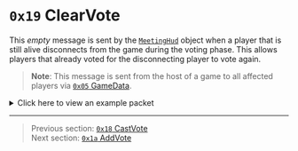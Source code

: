 # `0x19` ClearVote

This *empty* message is sent by the [`MeetingHud`](../05_innernetobject_types/01_meetinghud.md) object when a player that is still alive disconnects from the game during the voting phase. This allows players that already voted for the disconnecting player to vote again.

> **Note**: This message is sent from the host of a game to all affected players via [`0x05` GameData](../02_root_message_types/05_gamedata.md).

<details>
    <summary>Click here to view an example packet</summary>

```
01              # Reliable packet
0156            # Nonce
0f0006          # Hazel message (tag of 0x06 = GameDataTo)
    d3503f8a    # Game ID: -1975562029 (REDSUS)
    a5cd11      # Target Client ID: 288421
    050002      # Hazel message (tag of 0x02 = RPC)
        d901    # Sender (MeetingHud) Net ID: 217
        19      # RPC Call ID: 25 (ClearVote)
```
</details>

---

> Previous section: [`0x18` CastVote](24_castvote.md)<br>
> Next section: [`0x1a` AddVote](26_addvote.md)

